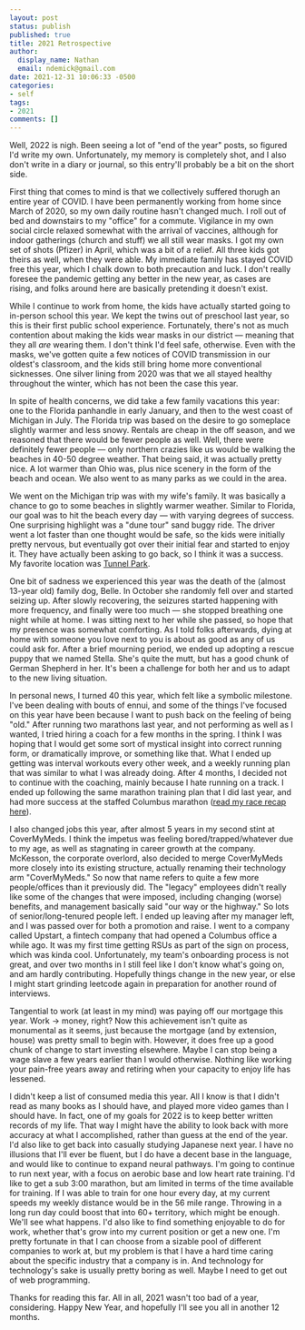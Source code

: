 ```yaml
---
layout: post
status: publish
published: true
title: 2021 Retrospective
author:
  display_name: Nathan
  email: ndemick@gmail.com
date: 2021-12-31 10:06:33 -0500
categories:
- self
tags:
- 2021
comments: []
---
```

Well, 2022 is nigh. Been seeing a lot of "end of the year" posts, so figured I'd write my own. Unfortunately,
my memory is completely shot, and I also don't write in a diary or journal, so this entry'll probably be a bit
on the short side.

First thing that comes to mind is that we collectively suffered thorugh an entire year of COVID. I have
been permanently working from home since March of 2020, so my own daily routine hasn't changed much. I
roll out of bed and downstairs to my "office" for a commute. Vigilance in my own social circle relaxed
somewhat with the arrival of vaccines, although for indoor gatherings (church and stuff) we all
still wear masks. I got my own set of shots (Pfizer) in April, which was a bit of a relief. All three
kids got theirs as well, when they were able. My immediate family has stayed COVID free this year,
which I chalk down to both precaution and luck. I don't really foresee the pandemic getting
any better in the new year, as cases are rising, and folks around here are basically pretending
it doesn't exist.

While I continue to work from home, the kids have actually started going to in-person school this year.
We kept the twins out of preschool last year, so this is their first public school experience.
Fortunately, there's not as much contention about making the kids wear masks in our district &mdash;
meaning that they all _are_ wearing them. I don't think I'd feel safe, otherwise. Even with the masks,
we've gotten quite a few notices of COVID transmission in our oldest's classroom, and the kids still
bring home more conventional sicknesses. One silver lining from 2020 was that we all stayed healthy
throughout the winter, which has not been the case this year.

In spite of health concerns, we did take a few family vacations this year: one to the Florida panhandle
in early January, and then to the west coast of Michigan in July. The Florida trip was
based on the desire to go someplace slightly warmer and less snowy. Rentals are cheap
in the off season, and we reasoned that there would be fewer people as well. Well,
there were definitely fewer people &mdash; only northern crazies like us would be walking the
beaches in 40-50 degree weather. That being said, it was actually pretty nice. A lot
warmer than Ohio was, plus nice scenery in the form of the beach and ocean. We
also went to as many parks as we could in the area.

We went on the Michigan trip was with my wife's family. It was basically a chance to
go to some beaches in slightly warmer weather. Similar to Florida, our goal was to
hit the beach every day &mdash; with varying degrees of success. One surprising
highlight was a "dune tour" sand buggy ride. The driver went a lot faster than one thought
would be safe, so the kids were initially pretty nervous, but eventually got over
their initial fear and started to enjoy it. They have actually been asking to go back,
so I think it was a success. My favorite location was [Tunnel Park](https://www.michigan.org/property/tunnel-park).

One bit of sadness we experienced this year was the death of the (almost 13-year old) family dog, Belle.
In October she randomly fell over and started seizing up. After slowly recovering, the seizures started
happening with more frequency, and finally were too much &mdash; she stopped breathing one night
while at home. I was sitting next to her while she passed, so hope that my presence was somewhat
comforting. As I told folks afterwards, dying at home with someone you love next to you is about
as good as any of us could ask for. After a brief mourning period, we ended up adopting a rescue puppy
that we named Stella. She's quite the mutt, but has a good chunk of German Shepherd in her. It's been
a challenge for both her and us to adapt to the new living situation.

In personal news, I turned 40 this year, which felt like a symbolic milestone. I've been dealing with
bouts of ennui, and some of the things I've focused on this year have been because I want
to push back on the feeling of being "old." After running two marathons last year, and not performing
as well as I wanted, I tried hiring a coach for a few months in the spring. I think I was hoping that
I would get some sort of mystical insight into correct running form, or dramatically improve, or something
like that. What I ended up getting was interval workouts every other week, and a weekly running plan that
was similar to what I was already doing. After 4 months, I decided not to continue with the coaching,
mainly because I hate running on a track. I ended up following the same marathon training plan
that I did last year, and had more success at the staffed Columbus marathon ([read my race recap here](/2021/12/columbus-marathon-recap)).

I also changed jobs this year, after almost 5 years in my second stint at CoverMyMeds. I think the impetus
was feeling bored/trapped/whatever due to my age, as well as stagnating in career growth at the company.
McKesson, the corporate overlord, also decided to merge CoverMyMeds more closely into its existing structure,
actually renaming their technology arm "CoverMyMeds." So now that name refers to quite a few more people/offices
than it previously did. The "legacy" employees didn't really like some of the changes that were imposed,
including changing (worse) benefits, and management basically said "our way or the highway." So lots of
senior/long-tenured people left. I ended up leaving after my manager left, and I was passed over for both
a promotion and raise. I went to a company called Upstart, a fintech company that had opened a Columbus
office a while ago. It was my first time getting RSUs as part of the sign on process, which was kinda cool.
Unfortunately, my team's onboarding process is not great, and over two months in I still feel like I don't
know what's going on, and am hardly contributing. Hopefully things change in the new year, or else I might
start grinding leetcode again in preparation for another round of interviews.

Tangential to work (at least in my mind) was paying off our mortgage this year. Work -> money, right?
Now this achievement isn't quite as monumental as it seems, just because the mortgage (and by extension, house)
was pretty small to begin with. However, it does free up a good chunk of change to start investing elsewhere.
Maybe I can stop being a wage slave a few years earlier than I would otherwise. Nothing
like working your pain-free years away and retiring when your capacity to enjoy life has lessened.

I didn't keep a list of consumed media this year. All I know is that I didn't read as many books
as I should have, and played more video games than I should have. In fact, one of my goals
for 2022 is to keep better written records of my life. That way I might have the ability
to look back with more accuracy at what I accomplished, rather than guess at the end
of the year. I'd also like to get back into casually studying Japanese next year. I
have no illusions that I'll ever be fluent, but I do have a decent base in the language,
and would like to continue to expand neural pathways. I'm going to continue to run next year,
with a focus on aerobic base and low heart rate training. I'd like to get a sub 3:00
marathon, but am limited in terms of the time available for training. If I was able
to train for one hour every day, at my current speeds my weekly distance would be in the
56 mile range. Throwing in a long run day could boost that into 60+ territory, which
might be enough. We'll see what happens. I'd also like to find something enjoyable to do
for work, whether that's grow into my current position or get a new one. I'm pretty
fortunate in that I can choose from a sizable pool of different companies to work at,
but my problem is that I have a hard time caring about the specific industry that
a company is in. And technology for technology's sake is usually pretty boring as well.
Maybe I need to get out of web programming.

Thanks for reading this far. All in all, 2021 wasn't too bad of a year, considering.
Happy New Year, and hopefully I'll see you all in another 12 months.
